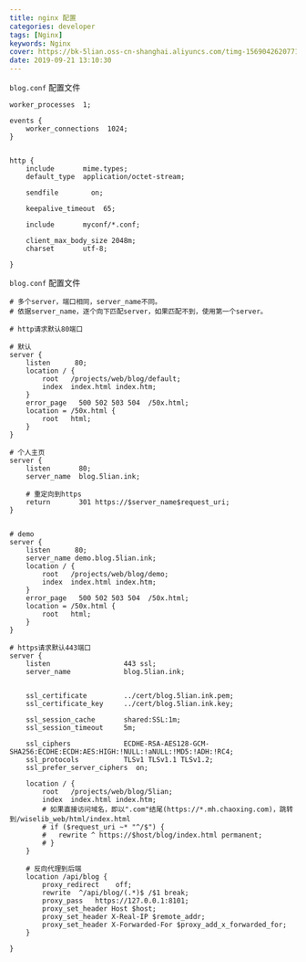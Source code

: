 ```yaml
---
title: nginx 配置
categories: developer
tags: [Nginx]
keywords: Nginx
cover: https://bk-5lian.oss-cn-shanghai.aliyuncs.com/timg-1569042620771.jpeg
date: 2019-09-21 13:10:30
---
```


```blog.conf``` 配置文件
```
worker_processes  1;

events {
    worker_connections  1024;
}


http {
    include       mime.types;
    default_type  application/octet-stream;

    sendfile        on;

    keepalive_timeout  65;
	
	include		  myconf/*.conf;
	
	client_max_body_size 2048m;
	charset		  utf-8;

}
```

```blog.conf``` 配置文件
```
# 多个server，端口相同，server_name不同。
# 依据server_name，逐个向下匹配server，如果匹配不到，使用第一个server。

# http请求默认80端口

# 默认
server {
	listen 		80;
	location / {
		root   /projects/web/blog/default;
		index  index.html index.htm;
	}
	error_page   500 502 503 504  /50x.html;
	location = /50x.html {
		root   html;
	}
}

# 个人主页
server {
	listen       80;
	server_name  blog.5lian.ink;
	
	# 重定向到https
	return		 301 https://$server_name$request_uri; 
}	


# demo
server {
	listen 		80;
	server_name demo.blog.5lian.ink;
	location / {
		root   /projects/web/blog/demo;
		index  index.html index.htm;
	}
	error_page   500 502 503 504  /50x.html;
	location = /50x.html {
		root   html;
	}
}

# https请求默认443端口
server {
	listen       			443 ssl;
	server_name  			blog.5lian.ink;
	

	ssl_certificate      	../cert/blog.5lian.ink.pem;
	ssl_certificate_key  	../cert/blog.5lian.ink.key;

	ssl_session_cache    	shared:SSL:1m;
	ssl_session_timeout  	5m;

	ssl_ciphers  			ECDHE-RSA-AES128-GCM-SHA256:ECDHE:ECDH:AES:HIGH:!NULL:!aNULL:!MD5:!ADH:!RC4;
	ssl_protocols 			TLSv1 TLSv1.1 TLSv1.2;
	ssl_prefer_server_ciphers  on;

	location / {
		root   /projects/web/blog/5lian;
		index  index.html index.htm;
		# 如果直接访问域名，即以".com"结尾(https://*.mh.chaoxing.com)，跳转到/wiselib_web/html/index.html	
		# if ($request_uri ~* "^/$") {
		#	rewrite ^ https://$host/blog/index.html permanent;
		# }
	}
	
	# 反向代理到后端
	location /api/blog {
		proxy_redirect    off;
		rewrite  ^/api/blog/(.*)$ /$1 break;
		proxy_pass   https://127.0.0.1:8101;
		proxy_set_header Host $host;
		proxy_set_header X-Real-IP $remote_addr;
		proxy_set_header X-Forwarded-For $proxy_add_x_forwarded_for;
	}
	
}
```
